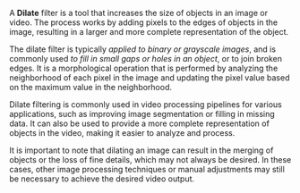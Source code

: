 A **Dilate** filter is a tool that increases the size of objects in an image or video. The process works by adding pixels to the edges of objects in the image, resulting in a larger and more complete representation of the object.

The dilate filter is typically *applied to binary or grayscale images*, and is commonly used *to fill in small gaps or holes in an object*, or to join broken edges. It is a morphological operation that is performed by analyzing the neighborhood of each pixel in the image and updating the pixel value based on the maximum value in the neighborhood.

Dilate filtering is commonly used in video processing pipelines for various applications, such as improving image segmentation or filling in missing data. It can also be used to provide a more complete representation of objects in the video, making it easier to analyze and process.

It is important to note that dilating an image can result in the merging of objects or the loss of fine details, which may not always be desired. In these cases, other image processing techniques or manual adjustments may still be necessary to achieve the desired video output.